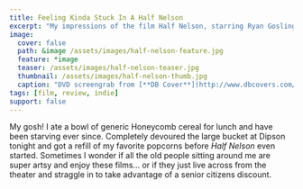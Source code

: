 ```yaml
---
title: Feeling Kinda Stuck In A Half Nelson
excerpt: "My impressions of the film Half Nelson, starring Ryan Gosling."
image: 
  cover: false
  path: &image /assets/images/half-nelson-feature.jpg
  feature: *image
  teaser: /assets/images/half-nelson-teaser.jpg
  thumbnail: /assets/images/half-nelson-thumb.jpg
  caption: "DVD screengrab from [**DB Cover**](http://www.dbcovers.com/image-of-half-nelson-2006-half_nelson_2006_1)"
tags: [film, review, indie]
support: false
---
```


My gosh! I ate a bowl of generic Honeycomb cereal for lunch and have been starving ever since. Completely devoured the large bucket at Dipson tonight and got a refill of my favorite popcorns before *Half Nelson* even started. Sometimes I wonder if all the old people sitting around me are super artsy and enjoy these films... or if they just live across from the theater and straggle in to take advantage of a senior citizens discount.

